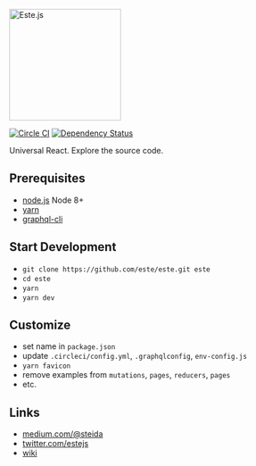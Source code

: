 <img
  alt="Este.js"
  src="https://cloud.githubusercontent.com/assets/66249/6515278/de638916-c388-11e4-8754-184f5b11e770.jpeg"
  width="200"
/>

[![Circle CI](https://img.shields.io/circleci/project/este/este/master.svg)](https://circleci.com/gh/este/este)
[![Dependency Status](https://david-dm.org/este/este.svg)](https://david-dm.org/este/este)

Universal React. Explore the source code.

## Prerequisites

- [node.js](http://nodejs.org/) Node 8+
- [yarn](https://yarnpkg.com/)
- [graphql-cli](https://github.com/graphcool/graphql-cli)

## Start Development

- `git clone https://github.com/este/este.git este`
- `cd este`
- `yarn`
- `yarn dev`

## Customize

- set name in `package.json`
- update `.circleci/config.yml`, `.graphqlconfig`, `env-config.js`
- `yarn favicon`
- remove examples from `mutations`, `pages`, `reducers`, `pages`
- etc.

## Links

- [medium.com/@steida](https://medium.com/@steida/)
- [twitter.com/estejs](https://twitter.com/estejs)
- [wiki](https://github.com/este/este/wiki)
